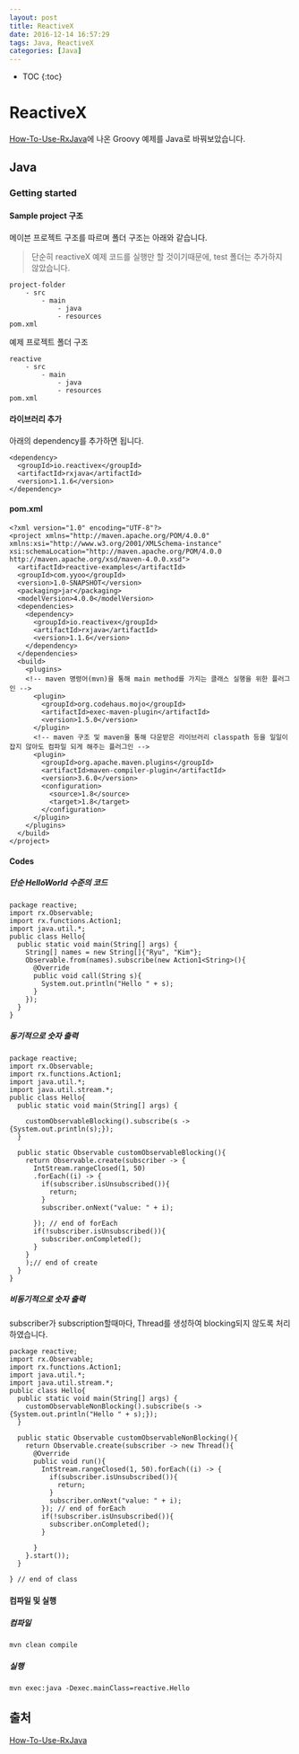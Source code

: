 ```yaml
---
layout: post
title: ReactiveX
date: 2016-12-14 16:57:29
tags: Java, ReactiveX
categories: [Java]
---
```


* TOC
{:toc}

# ReactiveX
[How-To-Use-RxJava](https://github.com/ReactiveX/RxJava/wiki/How-To-Use-RxJava)에 나온 Groovy 예제를 Java로 바꿔보았습니다.

## Java
### Getting started
#### Sample project 구조
메이븐 프로젝트 구조를 따르며 폴더 구조는 아래와 같습니다.
> 단순히 reactiveX 예제 코드를 실행만 할 것이기때문에, test 폴더는 추가하지 않았습니다.

```
project-folder
    - src
        - main
            - java
            - resources
pom.xml
```

예제 프로젝트 폴더 구조

```
reactive
    - src
        - main
            - java
            - resources
pom.xml
```

#### 라이브러리 추가
아래의 dependency를 추가하면 됩니다.

```
<dependency>
  <groupId>io.reactivex</groupId>
  <artifactId>rxjava</artifactId>
  <version>1.1.6</version>
</dependency>
```

#### pom.xml

```
<?xml version="1.0" encoding="UTF-8"?>
<project xmlns="http://maven.apache.org/POM/4.0.0"         xmlns:xsi="http://www.w3.org/2001/XMLSchema-instance"         xsi:schemaLocation="http://maven.apache.org/POM/4.0.0 http://maven.apache.org/xsd/maven-4.0.0.xsd">
  <artifactId>reactive-examples</artifactId>
  <groupId>com.yyoo</groupId>
  <version>1.0-SNAPSHOT</version>
  <packaging>jar</packaging>
  <modelVersion>4.0.0</modelVersion>
  <dependencies>
    <dependency>
      <groupId>io.reactivex</groupId>
      <artifactId>rxjava</artifactId>
      <version>1.1.6</version>
    </dependency>
  </dependencies>
  <build>
    <plugins>
    <!-- maven 명령어(mvn)을 통해 main method를 가지는 클래스 실행을 위한 플러그인 -->
      <plugin>
        <groupId>org.codehaus.mojo</groupId>
        <artifactId>exec-maven-plugin</artifactId>
        <version>1.5.0</version>
      </plugin>
      <!-- maven 구조 및 maven을 통해 다운받은 라이브러리 classpath 등을 일일이 잡지 않아도 컴파일 되게 해주는 플러그인 -->
      <plugin>
        <groupId>org.apache.maven.plugins</groupId>
        <artifactId>maven-compiler-plugin</artifactId>
        <version>3.6.0</version>
        <configuration>
          <source>1.8</source>
          <target>1.8</target>
        </configuration>
      </plugin>
    </plugins>
  </build>
</project>
```

#### Codes
##### 단순 HelloWorld 수준의 코드

```
package reactive;
import rx.Observable;
import rx.functions.Action1;
import java.util.*;
public class Hello{
  public static void main(String[] args) {
    String[] names = new String[]{"Ryu", "Kim"};
    Observable.from(names).subscribe(new Action1<String>(){
      @Override
      public void call(String s){
        System.out.println("Hello " + s);
      }
    });
  }
}
```

##### 동기적으로 숫자 출력

```
package reactive;
import rx.Observable;
import rx.functions.Action1;
import java.util.*;
import java.util.stream.*;
public class Hello{
  public static void main(String[] args) {

    customObservableBlocking().subscribe(s -> {System.out.println(s);});
  }

  public static Observable customObservableBlocking(){
    return Observable.create(subscriber -> {
      IntStream.rangeClosed(1, 50)
      .forEach((i) -> {
        if(subscriber.isUnsubscribed()){
          return;
        }
        subscriber.onNext("value: " + i);

      }); // end of forEach
      if(!subscriber.isUnsubscribed()){
        subscriber.onCompleted();
      }
    }
    );// end of create
  }
}
```

##### 비동기적으로 숫자 출력
subscriber가 subscription할때마다, Thread를 생성하여 blocking되지 않도록 처리하였습니다.

```
package reactive;
import rx.Observable;
import rx.functions.Action1;
import java.util.*;
import java.util.stream.*;
public class Hello{
  public static void main(String[] args) {
    customObservableNonBlocking().subscribe(s -> {System.out.println("Hello " + s);});
  }

  public static Observable customObservableNonBlocking(){
    return Observable.create(subscriber -> new Thread(){
      @Override
      public void run(){
        IntStream.rangeClosed(1, 50).forEach((i) -> {
          if(subscriber.isUnsubscribed()){
            return;
          }
          subscriber.onNext("value: " + i);
        }); // end of forEach
        if(!subscriber.isUnsubscribed()){
          subscriber.onCompleted();
        }

      }
    }.start());
  }

} // end of class
```

#### 컴파일 및 실행
##### 컴파일

```
mvn clean compile
```

##### 실행

```
mvn exec:java -Dexec.mainClass=reactive.Hello
```

## 출처
[How-To-Use-RxJava](https://github.com/ReactiveX/RxJava/wiki/How-To-Use-RxJava)
